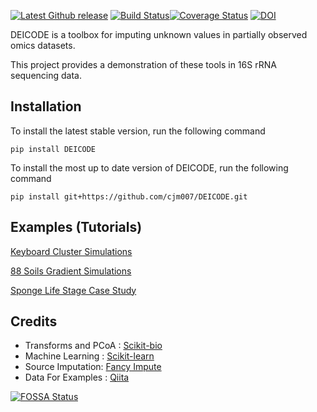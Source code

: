 
[![Latest Github release](https://img.shields.io/github/release/cjm007/DEICODE.svg)](https://github.com/cjm007/DEICODE/releases/latest)
[![Build Status](https://travis-ci.org/cameronmartino/DEICODE.svg?branch=master)](https://travis-ci.org/cameronmartino/DEICODE)[![Coverage Status](https://coveralls.io/repos/github/cjm007/DEICODE/badge.svg?branch=master)](https://coveralls.io/github/cjm007/DEICODE?branch=master)
[![DOI](https://zenodo.org/badge/72654142.svg)](https://zenodo.org/badge/latestdoi/72654142)

DEICODE is a toolbox for imputing unknown values in partially observed omics datasets.

This project provides a demonstration of these tools in 16S rRNA sequencing data. 

## Installation

To install the latest stable version, run the following command

    pip install DEICODE
    
To install the most up to date version of DEICODE, run the following command

    pip install git+https://github.com/cjm007/DEICODE.git

## Examples (Tutorials)

[Keyboard Cluster Simulations](https://github.com/cjm007/DEICODE/blob/master/Examples/Latent_low_rank_simulations.ipynb)

[88 Soils Gradient Simulations](https://github.com/cjm007/DEICODE/blob/master/Examples/Gradient_Simulations.ipynb)

[Sponge Life Stage Case Study](https://github.com/cjm007/DEICODE/blob/master/Examples/sponge_biom.ipynb)

## Credits

- Transforms and PCoA : [Scikit-bio](https://github.com/biocore/scikit-bio)
- Machine Learning : [Scikit-learn](https://github.com/scikit-learn/scikit-learn)
- Source Imputation: [Fancy Impute](https://github.com/hammerlab/fancyimpute)
- Data For Examples : [Qiita](https://qiita.ucsd.edu/)

[![FOSSA Status](https://app.fossa.io/api/projects/git%2Bgithub.com%2Fcjm007%2FDEICODE.svg?type=large)](https://app.fossa.io/projects/git%2Bgithub.com%2Fcjm007%2FDEICODE?ref=badge_large)
